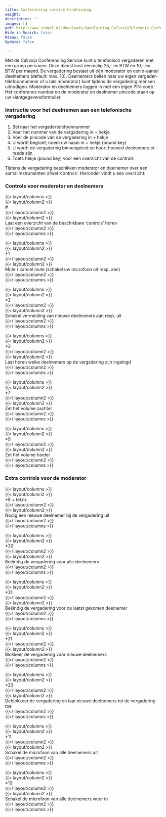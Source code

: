 ```yaml
---
title: Conferencing service handleiding
weight: 
description: ''
images: []
pdf: http://www.simmpl.nl/downloads/Handleiding_CallvoipTelefonie_ConferencingService.pdf
Hide in Search: false
Nieuw: false
Update: false

---
```

Met de Callvoip Conferencing Service kunt u telefonisch vergaderen met een groep personen. Deze dienst kost éénmalig 25,- ex BTW en 10,- ex BTW per maand. De vergadering bestaat uit één moderator en een x-aantal deelnemers (default: max. 10). Deelnemers bellen naar uw eigen vergader-telefoonnummer of u (als moderator) kunt tijdens de vergadering mensen uitnodigen. Moderator en deelnemers loggen in met een eigen PIN-code. Het conference number en de moderator en deelnemer pincode staan op uw klantgegevensformulier.

### Instructie voor het deelnemen aan een telefonische vergadering

1. Bel naar het vergadertelefoonnummer
2. Voer het nummer van de vergadering in + hekje
3. Voer de pincode van de vergadering in + hekje
4. U wordt begroet; noem uw naam in + hekje (pound key)
5. U wordt de vergadering binnengeleid en hoort hoeveel deelnemers er reeds zijn.
6. Toets hekje (pound key) voor een overzicht van de controls

Tijdens de vergadering beschikken moderator en deelnemer over een aantal instrumenten ofwel ‘controls’. Hieronder vindt u een overzicht:

### Controls voor moderator en deelnemers

{{< layout/columns >}}  
{{< layout/column2 >}}  
\#  
{{</ layout/column2 >}}  
{{< layout/column2 >}}  
Laat een overzicht van de beschikbare ‘controls’ horen  
{{</ layout/column2 >}}  
{{</ layout/columns >}}

{{< layout/columns >}}  
{{< layout/column2 >}}  
\*1  
{{</ layout/column2 >}}  
{{< layout/column2 >}}  
Mute / cancel mute (schakel uw microfoon uit resp. aan)  
{{</ layout/column2 >}}  
{{</ layout/columns >}}

{{< layout/columns >}}  
{{< layout/column2 >}}  
\*2  
{{</ layout/column2 >}}  
{{< layout/column2 >}}  
Schakel vermelding van nieuwe deelnemers aan resp. uit  
{{</ layout/column2 >}}  
{{</ layout/columns >}}

{{< layout/columns >}}  
{{< layout/column2 >}}  
\*3  
{{</ layout/column2 >}}  
{{< layout/column2 >}}  
Laat horen welke deelnemers op de vergadering zijn ingelogd  
{{</ layout/column2 >}}  
{{</ layout/columns >}}

{{< layout/columns >}}  
{{< layout/column2 >}}  
\*7  
{{</ layout/column2 >}}  
{{< layout/column2 >}}  
Zet het volume zachter  
{{</ layout/column2 >}}  
{{</ layout/columns >}}

{{< layout/columns >}}  
{{< layout/column2 >}}  
\*9  
{{</ layout/column2 >}}  
{{< layout/column2 >}}  
Zet het volume harder  
{{</ layout/column2 >}}  
{{</ layout/columns >}}

### Extra controls voor de moderator

{{< layout/columns >}}  
{{< layout/column2 >}}  
\*8 + tel.nr.  
{{</ layout/column2 >}}  
{{< layout/column2 >}}  
Nodig een nieuwe deelnemer bij de vergadering uit  
{{</ layout/column2 >}}  
{{</ layout/columns >}}

{{< layout/columns >}}  
{{< layout/column2 >}}  
\*30  
{{</ layout/column2 >}}  
{{< layout/column2 >}}  
Beëindig de vergadering voor alle deelnemers  
{{</ layout/column2 >}}  
{{</ layout/columns >}}

{{< layout/columns >}}  
{{< layout/column2 >}}  
\*31  
{{</ layout/column2 >}}  
{{< layout/column2 >}}  
Beëindig de vergadering voor de laatst gekomen deelnemer  
{{</ layout/column2 >}}  
{{</ layout/columns >}}

{{< layout/columns >}}  
{{< layout/column2 >}}  
\*21  
{{</ layout/column2 >}}  
{{< layout/column2 >}}  
Blokkeer de vergadering voor nieuwe deelnemers  
{{</ layout/column2 >}}  
{{</ layout/columns >}}

{{< layout/columns >}}  
{{< layout/column2 >}}  
\*20  
{{</ layout/column2 >}}  
{{< layout/column2 >}}  
Deblokkeer de vergadering en laat nieuwe deelnemers tot de vergadering toe  
{{</ layout/column2 >}}  
{{</ layout/columns >}}

{{< layout/columns >}}  
{{< layout/column2 >}}  
\*11  
{{</ layout/column2 >}}  
{{< layout/column2 >}}  
Schakel de microfoon van alle deelnemers uit  
{{</ layout/column2 >}}  
{{</ layout/columns >}}

{{< layout/columns >}}  
{{< layout/column2 >}}  
\*10  
{{</ layout/column2 >}}  
{{< layout/column2 >}}  
Schakel de microfoon van alle deelnemers weer in  
{{</ layout/column2 >}}  
{{</ layout/columns >}}